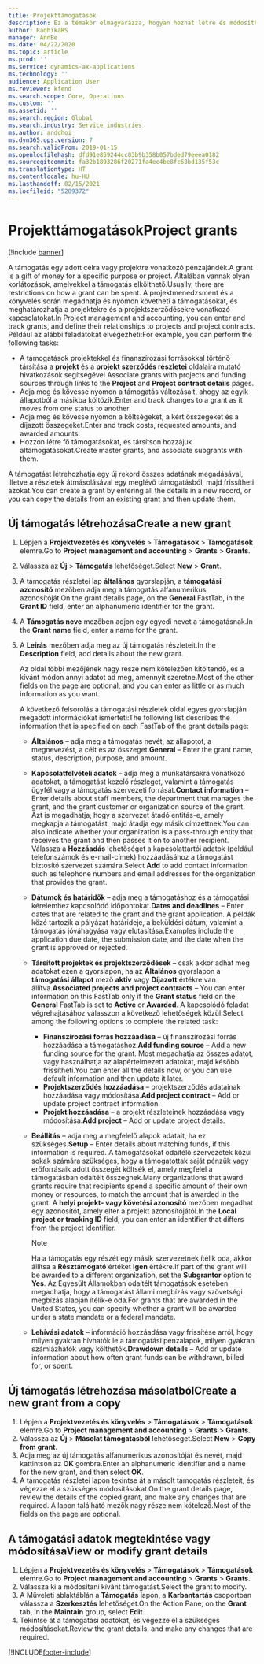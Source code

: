 ```yaml
---
title: Projekttámogatások
description: Ez a témakör elmagyarázza, hogyan hozhat létre és módosíthat egy támogatást.
author: RadhikaRS
manager: AnnBe
ms.date: 04/22/2020
ms.topic: article
ms.prod: ''
ms.service: dynamics-ax-applications
ms.technology: ''
audience: Application User
ms.reviewer: kfend
ms.search.scope: Core, Operations
ms.custom: ''
ms.assetid: ''
ms.search.region: Global
ms.search.industry: Service industries
ms.author: andchoi
ms.dyn365.ops.version: 7
ms.search.validFrom: 2019-01-15
ms.openlocfilehash: dfd91e859244cc03b9b358b057bded79eeea0182
ms.sourcegitcommit: fa32b1893286f20271fa4ec4be8fc68bd135f53c
ms.translationtype: HT
ms.contentlocale: hu-HU
ms.lasthandoff: 02/15/2021
ms.locfileid: "5289372"
---
```

# <a name="project-grants"></a><span data-ttu-id="1991f-103">Projekttámogatások</span><span class="sxs-lookup"><span data-stu-id="1991f-103">Project grants</span></span>

[!include [banner](../includes/banner.md)]

<span data-ttu-id="1991f-104">A támogatás egy adott célra vagy projektre vonatkozó pénzajándék.</span><span class="sxs-lookup"><span data-stu-id="1991f-104">A grant is a gift of money for a specific purpose or project.</span></span> <span data-ttu-id="1991f-105">Általában vannak olyan korlátozások, amelyekkel a támogatás elkölthető.</span><span class="sxs-lookup"><span data-stu-id="1991f-105">Usually, there are restrictions on how a grant can be spent.</span></span> <span data-ttu-id="1991f-106">A projektmenedzsment és a könyvelés során megadhatja és nyomon követheti a támogatásokat, és meghatározhatja a projektekre és a projektszerződésekre vonatkozó kapcsolatokat.</span><span class="sxs-lookup"><span data-stu-id="1991f-106">In Project management and accounting, you can enter and track grants, and define their relationships to projects and project contracts.</span></span> <span data-ttu-id="1991f-107">Például az alábbi feladatokat elvégezheti:</span><span class="sxs-lookup"><span data-stu-id="1991f-107">For example, you can perform the following tasks:</span></span>

- <span data-ttu-id="1991f-108">A támogatások projektekkel és finanszírozási forrásokkal történő társítása a **projekt** és a **projekt szerződés részletei** oldalaira mutató hivatkozások segítségével.</span><span class="sxs-lookup"><span data-stu-id="1991f-108">Associate grants with projects and funding sources through links to the **Project** and **Project contract details** pages.</span></span>
- <span data-ttu-id="1991f-109">Adja meg és kövesse nyomon a támogatás változásait, ahogy az egyik állapotból a másikba költözik.</span><span class="sxs-lookup"><span data-stu-id="1991f-109">Enter and track changes to a grant as it moves from one status to another.</span></span>
- <span data-ttu-id="1991f-110">Adja meg és kövesse nyomon a költségeket, a kért összegeket és a díjazott összegeket.</span><span class="sxs-lookup"><span data-stu-id="1991f-110">Enter and track costs, requested amounts, and awarded amounts.</span></span>
- <span data-ttu-id="1991f-111">Hozzon létre fő támogatásokat, és társítson hozzájuk altámogatásokat.</span><span class="sxs-lookup"><span data-stu-id="1991f-111">Create master grants, and associate subgrants with them.</span></span>

<span data-ttu-id="1991f-112">A támogatást létrehozhatja egy új rekord összes adatának megadásával, illetve a részletek átmásolásával egy meglévő támogatásból, majd frissítheti azokat.</span><span class="sxs-lookup"><span data-stu-id="1991f-112">You can create a grant by entering all the details in a new record, or you can copy the details from an existing grant and then update them.</span></span>

## <a name="create-a-new-grant"></a><span data-ttu-id="1991f-113">Új támogatás létrehozása</span><span class="sxs-lookup"><span data-stu-id="1991f-113">Create a new grant</span></span>

1. <span data-ttu-id="1991f-114">Lépjen a **Projektvezetés és könyvelés** \> **Támogatások** \> **Támogatások** elemre.</span><span class="sxs-lookup"><span data-stu-id="1991f-114">Go to **Project management and accounting** \> **Grants** \> **Grants**.</span></span>
2. <span data-ttu-id="1991f-115">Válassza az **Új** \> **Támogatás** lehetőséget.</span><span class="sxs-lookup"><span data-stu-id="1991f-115">Select **New** \> **Grant**.</span></span>
3. <span data-ttu-id="1991f-116">A támogatás részletei lap **általános** gyorslapján, a **támogatási azonosító** mezőben adja meg a támogatás alfanumerikus azonosítóját.</span><span class="sxs-lookup"><span data-stu-id="1991f-116">On the grant details page, on the **General** FastTab, in the **Grant ID** field, enter an alphanumeric identifier for the grant.</span></span>
4. <span data-ttu-id="1991f-117">A **Támogatás neve** mezőben adjon egy egyedi nevet a támogatásnak.</span><span class="sxs-lookup"><span data-stu-id="1991f-117">In the **Grant name** field, enter a name for the grant.</span></span>
5. <span data-ttu-id="1991f-118">A **Leírás** mezőben adja meg az új támogatás részleteit.</span><span class="sxs-lookup"><span data-stu-id="1991f-118">In the **Description** field, add details about the new grant.</span></span>

    <span data-ttu-id="1991f-119">Az oldal többi mezőjének nagy része nem kötelezően kitöltendő, és a kívánt módon annyi adatot ad meg, amennyit szeretne.</span><span class="sxs-lookup"><span data-stu-id="1991f-119">Most of the other fields on the page are optional, and you can enter as little or as much information as you want.</span></span>

    <span data-ttu-id="1991f-120">A következő felsorolás a támogatási részletek oldal egyes gyorslapján megadott információkat ismerteti:</span><span class="sxs-lookup"><span data-stu-id="1991f-120">The following list describes the information that is specified on each FastTab of the grant details page:</span></span>

    - <span data-ttu-id="1991f-121">**Általános** – adja meg a támogatás nevét, az állapotot, a megnevezést, a célt és az összeget.</span><span class="sxs-lookup"><span data-stu-id="1991f-121">**General** – Enter the grant name, status, description, purpose, and amount.</span></span>
    - <span data-ttu-id="1991f-122">**Kapcsolatfelvételi adatok** – adja meg a munkatársakra vonatkozó adatokat, a támogatást kezelő részleget, valamint a támogatás ügyfél vagy a támogatás szervezeti forrását.</span><span class="sxs-lookup"><span data-stu-id="1991f-122">**Contact information** – Enter details about staff members, the department that manages the grant, and the grant customer or organization source of the grant.</span></span> <span data-ttu-id="1991f-123">Azt is megadhatja, hogy a szervezet átadó entitás-e, amely megkapja a támogatást, majd átadja egy másik címzettnek.</span><span class="sxs-lookup"><span data-stu-id="1991f-123">You can also indicate whether your organization is a pass-through entity that receives the grant and then passes it on to another recipient.</span></span> <span data-ttu-id="1991f-124">Válassza a **Hozzáadás** lehetőséget a kapcsolattartói adatok (például telefonszámok és e-mail-címek) hozzáadásához a támogatást biztosító szervezet számára.</span><span class="sxs-lookup"><span data-stu-id="1991f-124">Select **Add** to add contact information such as telephone numbers and email addresses for the organization that provides the grant.</span></span>
    - <span data-ttu-id="1991f-125">**Dátumok és határidők** – adja meg a támogatáshoz és a támogatási kérelemhez kapcsolódó időpontokat.</span><span class="sxs-lookup"><span data-stu-id="1991f-125">**Dates and deadlines** – Enter dates that are related to the grant and the grant application.</span></span> <span data-ttu-id="1991f-126">A példák közé tartozik a pályázat határideje, a beküldési dátum, valamint a támogatás jóváhagyása vagy elutasítása.</span><span class="sxs-lookup"><span data-stu-id="1991f-126">Examples include the application due date, the submission date, and the date when the grant is approved or rejected.</span></span>
    - <span data-ttu-id="1991f-127">**Társított projektek és projektszerződések** – csak akkor adhat meg adatokat ezen a gyorslapon, ha az **Általános** gyorslapon a **támogatási állapot** mező **aktív** vagy **Díjazott** értékre van állítva.</span><span class="sxs-lookup"><span data-stu-id="1991f-127">**Associated projects and project contracts** – You can enter information on this FastTab only if the **Grant status** field on the **General** FastTab is set to **Active** or **Awarded**.</span></span> <span data-ttu-id="1991f-128">A kapcsolódó feladat végrehajtásához válasszon a következő lehetőségek közül:</span><span class="sxs-lookup"><span data-stu-id="1991f-128">Select among the following options to complete the related task:</span></span>

        - <span data-ttu-id="1991f-129">**Finanszírozási forrás hozzáadása** – új finanszírozási forrás hozzáadása a támogatáshoz.</span><span class="sxs-lookup"><span data-stu-id="1991f-129">**Add funding source** – Add a new funding source for the grant.</span></span> <span data-ttu-id="1991f-130">Most megadhatja az összes adatot, vagy használhatja az alapértelmezett adatokat, majd később frissítheti.</span><span class="sxs-lookup"><span data-stu-id="1991f-130">You can enter all the details now, or you can use default information and then update it later.</span></span>
        - <span data-ttu-id="1991f-131">**Projektszerződés hozzáadása** – projektszerződés adatainak hozzáadása vagy módosítása.</span><span class="sxs-lookup"><span data-stu-id="1991f-131">**Add project contract** – Add or update project contract information.</span></span>
        - <span data-ttu-id="1991f-132">**Projekt hozzáadása** – a projekt részleteinek hozzáadása vagy módosítása.</span><span class="sxs-lookup"><span data-stu-id="1991f-132">**Add project** – Add or update project details.</span></span>

    - <span data-ttu-id="1991f-133">**Beállítás** – adja meg a megfelelő alapok adatait, ha ez szükséges.</span><span class="sxs-lookup"><span data-stu-id="1991f-133">**Setup** – Enter details about matching funds, if this information is required.</span></span> <span data-ttu-id="1991f-134">A támogatásokat odaítélő szervezetek közül sokak számára szükséges, hogy a támogatottak saját pénzük vagy erőforrásaik adott összegét költsék el, amely megfelel a támogatásban odaítélt összegnek.</span><span class="sxs-lookup"><span data-stu-id="1991f-134">Many organizations that award grants require that recipients spend a specific amount of their own money or resources, to match the amount that is awarded in the grant.</span></span> <span data-ttu-id="1991f-135">A **helyi projekt- vagy követési azonosító** mezőben megadhat egy azonosítót, amely eltér a projekt azonosítójától.</span><span class="sxs-lookup"><span data-stu-id="1991f-135">In the **Local project or tracking ID** field, you can enter an identifier that differs from the project identifier.</span></span>

        > [!NOTE]
        > <span data-ttu-id="1991f-136">Ha a támogatás egy részét egy másik szervezetnek ítélik oda, akkor állítsa a **Résztámogató** értéket **Igen** értékre.</span><span class="sxs-lookup"><span data-stu-id="1991f-136">If part of the grant will be awarded to a different organization, set the **Subgrantor** option to **Yes**.</span></span> <span data-ttu-id="1991f-137">Az Egyesült Államokban odaítélt támogatások esetében megadhatja, hogy a támogatást állami megbízás vagy szövetségi megbízás alapján ítélik-e oda.</span><span class="sxs-lookup"><span data-stu-id="1991f-137">For grants that are awarded in the United States, you can specify whether a grant will be awarded under a state mandate or a federal mandate.</span></span>

    - <span data-ttu-id="1991f-138">**Lehívási adatok** – információ hozzáadása vagy frissítése arról, hogy milyen gyakran hívhatók le a támogatási pénzalapok, milyen gyakran számlázhatók vagy költhetők.</span><span class="sxs-lookup"><span data-stu-id="1991f-138">**Drawdown details** – Add or update information about how often grant funds can be withdrawn, billed for, or spent.</span></span>

## <a name="create-a-new-grant-from-a-copy"></a><span data-ttu-id="1991f-139">Új támogatás létrehozása másolatból</span><span class="sxs-lookup"><span data-stu-id="1991f-139">Create a new grant from a copy</span></span>

1. <span data-ttu-id="1991f-140">Lépjen a **Projektvezetés és könyvelés** \> **Támogatások** \> **Támogatások** elemre.</span><span class="sxs-lookup"><span data-stu-id="1991f-140">Go to **Project management and accounting** \> **Grants** \> **Grants**.</span></span>
2. <span data-ttu-id="1991f-141">Válassza az **Új** \> **Másolat támogatásból** lehetőséget.</span><span class="sxs-lookup"><span data-stu-id="1991f-141">Select **New** \> **Copy from grant**.</span></span>
3. <span data-ttu-id="1991f-142">Adja meg az új támogatás alfanumerikus azonosítóját és nevét, majd kattintson az **OK** gombra.</span><span class="sxs-lookup"><span data-stu-id="1991f-142">Enter an alphanumeric identifier and a name for the new grant, and then select **OK**.</span></span>
4. <span data-ttu-id="1991f-143">A támogatás részletei lapon tekintse át a másolt támogatás részleteit, és végezze el a szükséges módosításokat.</span><span class="sxs-lookup"><span data-stu-id="1991f-143">On the grant details page, review the details of the copied grant, and make any changes that are required.</span></span> <span data-ttu-id="1991f-144">A lapon található mezők nagy része nem kötelező.</span><span class="sxs-lookup"><span data-stu-id="1991f-144">Most of the fields on the page are optional.</span></span>

## <a name="view-or-modify-grant-details"></a><span data-ttu-id="1991f-145">A támogatási adatok megtekintése vagy módosítása</span><span class="sxs-lookup"><span data-stu-id="1991f-145">View or modify grant details</span></span>

1. <span data-ttu-id="1991f-146">Lépjen a **Projektvezetés és könyvelés** \> **Támogatások** \> **Támogatások** elemre.</span><span class="sxs-lookup"><span data-stu-id="1991f-146">Go to **Project management and accounting** \> **Grants** \> **Grants**.</span></span>
2. <span data-ttu-id="1991f-147">Válassza ki a módosítani kívánt támogatást.</span><span class="sxs-lookup"><span data-stu-id="1991f-147">Select the grant to modify.</span></span>
3. <span data-ttu-id="1991f-148">A Műveleti ablaktáblán a **Támogatás** lapon, a **Karbantartás** csoportban válassza a **Szerkesztés** lehetőséget.</span><span class="sxs-lookup"><span data-stu-id="1991f-148">On the Action Pane, on the **Grant** tab, in the **Maintain** group, select **Edit**.</span></span>
4. <span data-ttu-id="1991f-149">Tekintse át a támogatási adatokat, és végezze el a szükséges módosításokat.</span><span class="sxs-lookup"><span data-stu-id="1991f-149">Review the grant details, and make any changes that are required.</span></span>


[!INCLUDE[footer-include](../includes/footer-banner.md)]